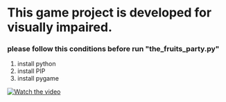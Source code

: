 # This game project is developed for visually impaired.
### please follow this conditions before run "the_fruits_party.py"
1. install python
2. install PIP
3. install pygame

[![Watch the video](https://i.imgur.com/vKb2F1B.png)](https://imgur.com/24oEZU)
